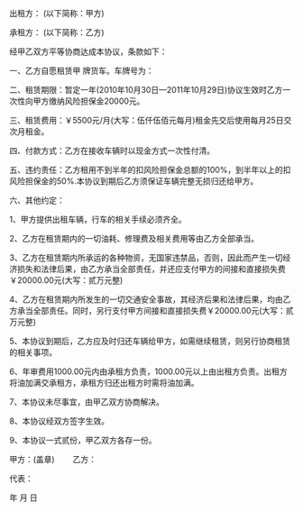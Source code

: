 
 


出租方： (以下简称：甲方)


承租方： (以下简称：乙方)


经甲乙双方平等协商达成本协议，条款如下：


一、乙方自愿租赁甲   牌货车。车牌号为：


二、租赁期限：暂定一年(2010年10月30日—2011年10月29日)协议生效时乙方一次性向甲方缴纳风险担保金20000元。


三、租赁费用：￥5500元/月(大写：伍仟伍佰元每月)租金先交后使用每月25日交次月租金。


四、付款方式：乙方在接收车辆时以现金方式一次性付清。


五、违约责任：乙方租用不到半年的扣风险担保金总额的100%，到半年以上的扣风险担保金的50%.本协议到期后乙方须保证车辆完整无损归还给甲方。


六、其他约定：


1、甲方提供出租车辆，行车的相关手续必须齐全。


2、乙方在租赁期内的一切油耗、修理费及相关费用等由乙方全部承当。


3、乙方在租赁期内所承运的各种物资，无国家违禁品，否则，因此而产生一切经济损失和法律后果，由乙方承当全部责任，并还应支付甲方的间接和直接损失费￥20000.00元(大写：贰万元整)


4、乙方在租赁期内所发生的一切交通安全事故，其经济后果和法律后果，均由乙方承当全部责任。同时，另行支付甲方间接和直接损失费￥20000.00元(大写：贰万元整)


5、本协议到期后，乙方应及时归还车辆给甲方，如需继续租赁，则另行协商租赁的相关事项。


6、年审费用1000.00元内由承租方负责，1000.00元以上由出租方负责。出租方将油加满交承租方，承租方归还出租方时需将油加满。


7、本协议未尽事宜，由甲乙双方协商解决。


8、本协议经双方签字生效。


9、本协议一式贰份，甲乙双方各存一份。


甲方：(盖章) 　　乙方：


代表：


年 月 日
 


 

 
 
 
 
 
  


  
 

  


  


  
 
 
 
 

